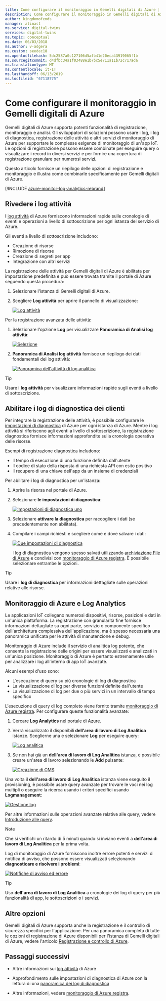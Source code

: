 ```yaml
---
title: Come configurare il monitoraggio in Gemelli digitali di Azure | Microsoft Docs
description: Come configurare il monitoraggio in Gemelli digitali di Azure.
author: kingdomofends
manager: alinast
ms.service: digital-twins
services: digital-twins
ms.topic: conceptual
ms.date: 06/03/2018
ms.author: v-adgera
ms.custom: seodec18
ms.openlocfilehash: 5dc2587a0c127106d5afb41e20eca43919065f1b
ms.sourcegitcommit: d4dfbc34a1f03488e1b7bc5e711a11b72c717ada
ms.translationtype: MT
ms.contentlocale: it-IT
ms.lasthandoff: 06/13/2019
ms.locfileid: "67118775"
---
```

# <a name="how-to-configure-monitoring-in-azure-digital-twins"></a>Come configurare il monitoraggio in Gemelli digitali di Azure

Gemelli digitali di Azure supporta potenti funzionalità di registrazione, monitoraggio e analisi. Gli sviluppatori di soluzioni possono usare i log, i log di diagnostica, registrazione delle attività e altri servizi di monitoraggio di Azure per supportare le complesse esigenze di monitoraggio di un'app IoT. Le opzioni di registrazione possono essere combinate per eseguire query o visualizzare i record in diversi servizi e per fornire una copertura di registrazione granulare per numerosi servizi.

Questo articolo fornisce un riepilogo delle opzioni di registrazione e monitoraggio e illustra come combinarle specificamente per Gemelli digitali di Azure.

[!INCLUDE [azure-monitor-log-analytics-rebrand](../../includes/azure-monitor-log-analytics-rebrand.md)]

## <a name="review-activity-logs"></a>Rivedere i log attività

I [log attività](../azure-monitor/platform/activity-logs-overview.md) di Azure forniscono informazioni rapide sulle cronologie di eventi e operazioni a livello di sottoscrizione per ogni istanza del servizio di Azure.

Gli eventi a livello di sottoscrizione includono:

* Creazione di risorse
* Rimozione di risorse
* Creazione di segreti per app
* Integrazione con altri servizi

La registrazione delle attività per Gemelli digitali di Azure è abilitata per impostazione predefinita e può essere trovata tramite il portale di Azure seguendo questa procedura:

1. Selezionare l'istanza di Gemelli digitali di Azure.
1. Scegliere **Log attività** per aprire il pannello di visualizzazione:

    [![Log attività](media/how-to-configure-monitoring/activity-log.png)](media/how-to-configure-monitoring/activity-log.png#lightbox)

Per la registrazione avanzata delle attività:

1. Selezionare l'opzione **Log** per visualizzare **Panoramica di Analisi log attività**:

    [![Selezione](media/how-to-configure-monitoring/activity-log-select.png)](media/how-to-configure-monitoring/activity-log-select.png#lightbox)

1. **Panoramica di Analisi log attività** fornisce un riepilogo dei dati fondamentali dei log attività:

    [![Panoramica dell'attività di log analitica]( media/how-to-configure-monitoring/log-analytics-overview.png)]( media/how-to-configure-monitoring/log-analytics-overview.png#lightbox)

>[!TIP]
>Usare i **log attività** per visualizzare informazioni rapide sugli eventi a livello di sottoscrizione.

## <a name="enable-customer-diagnostic-logs"></a>Abilitare i log di diagnostica dei clienti

Per integrare la registrazione delle attività, è possibile configurare le [impostazioni di diagnostica](../azure-monitor/platform/diagnostic-logs-overview.md) di Azure per ogni istanza di Azure. Mentre i log attività si riferiscono agli eventi a livello di sottoscrizione, la registrazione diagnostica fornisce informazioni approfondite sulla cronologia operativa delle risorse.

Esempi di registrazione diagnostica includono:

* Il tempo di esecuzione di una funzione definita dall'utente
* Il codice di stato della risposta di una richiesta API con esito positivo
* Il recupero di una chiave dell'app da un insieme di credenziali

Per abilitare i log di diagnostica per un'istanza:

1. Aprire la risorsa nel portale di Azure.
1. Selezionare **le impostazioni di diagnostica**:

    [![Impostazioni di diagnostica uno](media/how-to-configure-monitoring/diagnostic-settings-one.png)](media/how-to-configure-monitoring/diagnostic-settings-one.png#lightbox)

1. Selezionare **attivare la diagnostica** per raccogliere i dati (se precedentemente non abilitata).
1. Compilare i campi richiesti e scegliere come e dove salvare i dati:

    [![Due impostazioni di diagnostica](media/how-to-configure-monitoring/diagnostic-settings-two.png)](media/how-to-configure-monitoring/diagnostic-settings-two.png#lightbox)

    I log di diagnostica vengono spesso salvati utilizzando [archiviazione File di Azure](../storage/files/storage-files-deployment-guide.md) e condivisi con [monitoraggio di Azure registra](../azure-monitor/log-query/get-started-portal.md). È possibile selezionare entrambe le opzioni.

>[!TIP]
>Usare i **log di diagnostica** per informazioni dettagliate sulle operazioni relative alle risorse.

## <a name="azure-monitor-and-log-analytics"></a>Monitoraggio di Azure e Log Analytics

Le applicazioni IoT collegano numerosi dispositivi, risorse, posizioni e dati in un'unica piattaforma. La registrazione con granularità fine fornisce informazioni dettagliate su ogni parte, servizio o componente specifico dell'architettura complessiva dell'applicazione, ma è spesso necessaria una panoramica unificata per le attività di manutenzione e debug.

Monitoraggio di Azure include il servizio di analitica log potente, che consente la registrazione delle origini per essere visualizzati e analizzati in un'unica posizione. Monitoraggio di Azure è pertanto estremamente utile per analizzare i log all'interno di app IoT avanzate.

Alcuni esempi d'uso sono:

* L'esecuzione di query su più cronologie di log di diagnostica
* La visualizzazione di log per diverse funzioni definite dall'utente
* La visualizzazione di log per due o più servizi in un intervallo di tempo specifico

L'esecuzione di query di log completo viene fornito tramite [monitoraggio di Azure registra](../azure-monitor/log-query/log-query-overview.md). Per configurare queste funzionalità avanzate:

1. Cercare **Log Analytics** nel portale di Azure.
1. Verrà visualizzato il disponibili **dell'area di lavoro di Log Analitica** istanze. Sceglierne una e selezionare **Log** per eseguire query:

    [![Log analitica](media/how-to-configure-monitoring/log-analytics.png)](media/how-to-configure-monitoring/log-analytics.png#lightbox)

1. Se non hai già un **dell'area di lavoro di Log Analitica** istanza, è possibile creare un'area di lavoro selezionando le **Add** pulsante:

    [![Creazione di OMS](media/how-to-configure-monitoring/log-analytics-oms.png)](media/how-to-configure-monitoring/log-analytics-oms.png#lightbox)

Una volta il **dell'area di lavoro di Log Analitica** istanza viene eseguito il provisioning, è possibile usare query avanzate per trovare le voci nei log multipli o eseguire la ricerca usando i criteri specifici usando **Logmanagement**:

   [![Gestione log](media/how-to-configure-monitoring/log-analytics-management.png)](media/how-to-configure-monitoring/log-analytics-management.png#lightbox)

Per altre informazioni sulle operazioni avanzate relative alle query, vedere [Introduzione alle query](../azure-monitor/log-query/get-started-queries.md).

> [!NOTE]
> Che si verifichi un ritardo di 5 minuti quando si inviano eventi a **dell'area di lavoro di Log Analitica** per la prima volta.

Log di monitoraggio di Azure forniscono inoltre errore potenti e servizi di notifica di avviso, che possono essere visualizzati selezionando **diagnosticare e risolvere i problemi**:

   [![Notifiche di avviso ed errore](media/how-to-configure-monitoring/log-analytics-notifications.png)](media/how-to-configure-monitoring/log-analytics-notifications.png#lightbox)

>[!TIP]
>Uso **dell'area di lavoro di Log Analitica** a cronologie dei log di query per più funzionalità di app, le sottoscrizioni o i servizi.

## <a name="other-options"></a>Altre opzioni

Gemelli digitali di Azure supporta anche la registrazione e il controllo di sicurezza specifici per l'applicazione. Per una panoramica completa di tutte le opzioni di registrazione di Azure disponibili per l'istanza di Gemelli digitali di Azure, vedere l'articolo [Registrazione e controllo di Azure](../security/azure-log-audit.md).

## <a name="next-steps"></a>Passaggi successivi

- Altre informazioni sui [log attività](../azure-monitor/platform/activity-logs-overview.md) di Azure

- Approfondimento sulle impostazioni di diagnostica di Azure con la lettura di una [panoramica dei log di diagnostica](../azure-monitor/platform/diagnostic-logs-overview.md)

- Altre informazioni, vedere [monitoraggio di Azure registra](../azure-monitor/log-query/get-started-portal.md).
